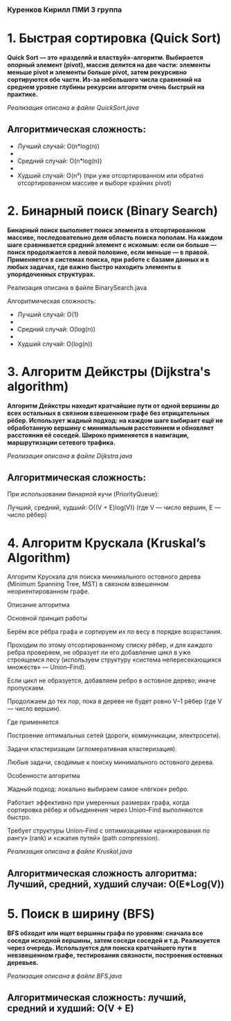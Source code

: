 ### Куренков Кирилл ПМИ 3 группа 

# 1. Быстрая сортировка (Quick Sort)

**Quick Sort — это «разделяй и властвуй»‑алгоритм. 
Выбирается опорный элемент (pivot), массив делится на две части: 
элементы меньше pivot и элементы больше pivot, затем рекурсивно сортируются обе части. 
Из‐за небольшого числа сравнений на среднем уровне глубины рекурсии алгоритм очень быстрый на практике.**

_Реализация описана в файле QuickSort.java_

## Алгоритмическая сложность:

* Лучший случай: O(n*log(n))
* 
* Средний случай: O(n*log(n))
* 
* Худший случай: O(n²) (при уже отсортированном или обратно отсортированном массиве и выборе крайних pivot)


# 2. Бинарный поиск (Binary Search)

**Бинарный поиск выполняет поиск элемента в отсортированном массиве, 
последовательно деля область поиска пополам. На каждом шаге сравнивается средний элемент с искомым: 
если он больше — поиск продолжается в левой половине, если меньше — в правой. 
Применяется в системах поиска, при работе с базами данных и в любых задачах, где важно быстро находить элементы в упорядоченных структурах.**

Реализация описана в файле BinarySearch.java

Алгоритмическая сложность:

* Лучший случай: O(1)
* 
* Средний случай: O(log(n))
* 
* Худший случай: O(log(n))


# 3. Алгоритм Дейкстры (Dijkstra's algorithm)

**Алгоритм Дейкстры находит кратчайшие пути от одной вершины до всех остальных в связном взвешенном графе без отрицательных рёбер. 
Использует жадный подход: на каждом шаге выбирает ещё не обработанную вершину с минимальным расстоянием и обновляет расстояния её соседей. 
Широко применяется в навигации, маршрутизации сетевого трафика.**

_Реализация описана в файле Dijkstra.java_

## Алгоритмическая сложность:

При использовании бинарной кучи (PriorityQueue):

Лучший, средний, худший: O((V + E)log(V))
(где V — число вершин, E — число рёбер)


# 4. Алгоритм Крускала (Kruskal’s Algorithm)

Алгоритм Крускала для поиска минимального остовного дерева (Minimum Spanning Tree, MST) в связном взвешенном неориентированном графе.

Описание алгоритма

Основной принцип работы

Берём все рёбра графа и сортируем их по весу в порядке возрастания.

Проходим по этому отсортированному списку рёбер, и для каждого ребра проверяем, не образует ли его добавление цикл в уже строящемся лесу (используем структуру «система непересекающихся множеств» — Union–Find).

Если цикл не образуется, добавляем ребро в остовное дерево; иначе пропускаем.

Продолжаем до тех пор, пока в дереве не будет ровно V–1 рёбер (где V — число вершин).

Где применяется

Построение оптимальных сетей (дороги, коммуникации, электросети).

Задачи кластеризации (агломеративная кластеризация).

Любые задачи, сводимые к поиску минимального остовного дерева.

Особенности алгоритма

Жадный подход: локально выбираем самое «лёгкое» ребро.

Работает эффективно при умеренных размерах графа, когда сортировка рёбер и объединения через Union–Find выполняются быстро.

Требует структуры Union–Find с оптимизациями «ранжирования по рангу» (rank) и «сжатия путей» (path compression).

_Реализация описана в файле Kruskal.java_

## Алгоритмическая сложность алгоритма: Лучший, средний, худший случаи: O(E*Log(V))


# 5. Поиск в ширину (BFS)

**BFS обходит или ищет вершины графа по уровням: сначала все соседи исходной вершины, затем соседи соседей и т.д. 
Реализуется через очередь. Используется для поиска кратчайшего пути в невзвешенном графе, 
тестирования связности, построения остовных деревьев.**

_Реализация описана в файле BFS.java_

## Алгоритмическая сложность: лучший, средний и худший: O(V + E)







